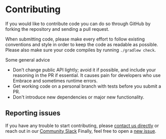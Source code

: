 Contributing
============

If you would like to contribute code you can do so through GitHub by
forking the repository and sending a pull request.

When submitting code, please make every effort to follow existing conventions
and style in order to keep the code as readable as possible. Please also make
sure your code compiles by running `./gradlew check`. 

Some general advice

- Don’t change public API lightly; avoid it if possible, and include your reasoning in the PR if essential.  It causes pain for developers who use Embrace and sometimes runtime errors.
- Get working code on a personal branch with tests before you submit a PR.
- Don't introduce new dependencies or major new functionality.

## Reporting issues

If you have any trouble to start contributing, please [contact us directly](mailto:support@embrace.io) or reach out in our [Community Slack](https://embraceio-community.slack.com/)
Finally, feel free to open a [new issue](https://github.com/embrace-io/embrace-android-sdk/issues/new).

 [1]: https://embrace.io/
